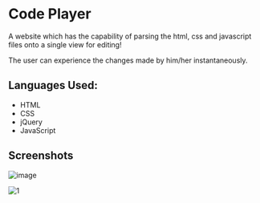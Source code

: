 
# Code Player

A website which has the capability of parsing the html, css and javascript files onto a single view for editing!

The user can experience the changes made by him/her instantaneously.

## Languages Used:
 * HTML
 * CSS
 * jQuery
 * JavaScript

## Screenshots
![image](https://github.com/ShreyasM-codes/Code-Player/assets/137000011/ff0be056-53a7-44e7-bd01-fc5042132ff5)

![1](https://github.com/ShreyasM-codes/Code-Player/assets/137000011/1b1b594d-ac4f-4cf8-a01c-34e810d3053d)

